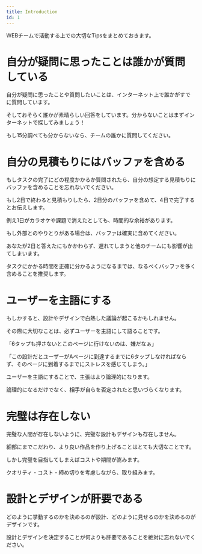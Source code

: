 ```yaml
---
title: Introduction
id: 1
---
```


WEBチームで活動する上での大切なTipsをまとめておきます。

# 自分が疑問に思ったことは誰かが質問している
自分が疑問に思ったことや質問したいことは、インターネット上で誰かがすでに質問しています。

そしておそらく誰かが素晴らしい回答をしています。分からないことはまずインターネットで探してみましょう！

もし15分調べても分からないなら、チームの誰かに質問してください。


# 自分の見積もりにはバッファを含める
もしタスクの完了にどの程度かかるか質問されたら、自分の想定する見積もりにバッファを含めることを忘れないでください。

もし2日で終わると見積もりしたら、2日分のバッファを含めて、4日で完了するとお伝えします。

例え1日がカラオケや課題で消えたとしても、時間的な余裕があります。

もし外部とのやりとりがある場合は、バッファは確実に含めてください。

あなたが2日と答えたにもかかわらず、遅れてしまうと他のチームにも影響が出てしまいます。

タスクにかかる時間を正確に分かるようになるまでは、なるべくバッファを多く含めることを推奨します。


# ユーザーを主語にする
もしかすると、設計やデザインで白熱した議論が起こるかもしれません。

その際に大切なことは、必ずユーザーを主語にして語ることです。

「6タップも押さないとこのページに行けないのは、嫌だなぁ」

「この設計だとユーザーがAページに到達するまでに6タップしなければならず、そのページに到着するまでにストレスを感じてしまう。」

ユーザーを主語にすることで、主張はより論理的になります。

論理的になるだけでなく、相手が自らを否定されたと思いづらくなります。


# 完璧は存在しない
完璧な人間が存在しないように、完璧な設計もデザインも存在しません。

細部にまでこだわり、より良い作品を作り上げることはとても大切なことです。

しかし完璧を目指してしまえばコストや期間が嵩みます。

クオリティ・コスト・締め切りを考慮しながら、取り組みます。


# 設計とデザインが肝要である
どのように挙動するのかを決めるのが設計、どのように見せるのかを決めるのがデザインです。

設計とデザインを決定することが何よりも肝要であることを絶対に忘れないでください。













